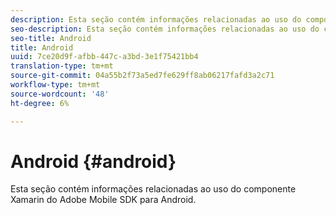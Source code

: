 ```yaml
---
description: Esta seção contém informações relacionadas ao uso do componente Xamarin do Adobe Mobile SDK para Android.
seo-description: Esta seção contém informações relacionadas ao uso do componente Xamarin do Adobe Mobile SDK para Android.
seo-title: Android
title: Android
uuid: 7ce20d9f-afbb-447c-a3bd-3e1f75421bb4
translation-type: tm+mt
source-git-commit: 04a55b2f73a5ed7fe629ff8ab06217fafd3a2c71
workflow-type: tm+mt
source-wordcount: '48'
ht-degree: 6%

---
```



# Android {#android}

Esta seção contém informações relacionadas ao uso do componente Xamarin do Adobe Mobile SDK para Android.

